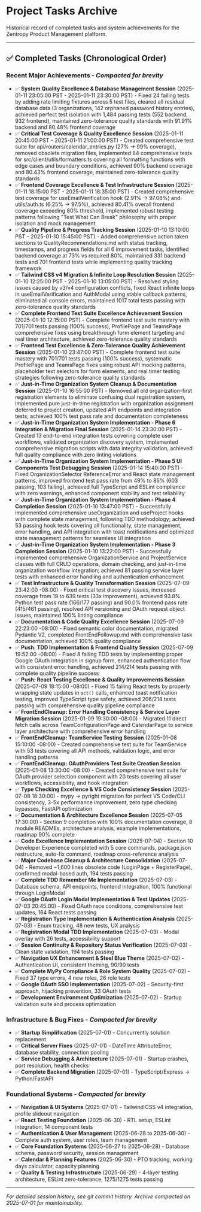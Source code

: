 # Project Tasks Archive

Historical record of completed tasks and system achievements for the Zentropy Product Management platform.

---

## ✅ Completed Tasks (Chronological Order)

### **Recent Major Achievements** - *Compacted for brevity*
- ✅ **System Quality Excellence & Database Management Session** (2025-01-11 23:05:00 PST - 2025-01-11 23:30:00 PST) - Fixed 24 failing tests by adding rate limiting fixtures across 5 test files, cleared all residual database data (3 organizations, 142 orphaned password history entries), achieved perfect test isolation with 1,484 passing tests (552 backend, 932 frontend), maintained zero-tolerance quality standards with 91.91% backend and 80.48% frontend coverage
- ✅ **Critical Test Coverage & Quality Excellence Session** (2025-01-11 20:45:00 PST - 2025-01-11 21:00:00 PST) - Created comprehensive test suite for api/routers/calendar_entries.py (27% → 99% coverage), removed obsolete migration files, implemented 84 comprehensive tests for src/client/utils/formatters.ts covering all formatting functions with edge cases and boundary conditions, achieved 90% backend coverage and 80.43% frontend coverage, maintained zero-tolerance quality standards
- ✅ **Frontend Coverage Excellence & Test Infrastructure Session** (2025-01-11 18:15:00 PST - 2025-01-11 18:35:00 PST) - Created comprehensive test coverage for useEmailVerification hook (2.91% → 97.08%) and utils/auth.ts (6.25% → 97.5%), achieved 80.41% overall frontend coverage exceeding 80% threshold, implemented robust testing patterns following "Test What Can Break" philosophy with proper isolation and mock management
- ✅ **Quality Pipeline & Progress Tracking Session** (2025-01-10 13:10:00 PST - 2025-01-10 15:45:00 PST) - Added comprehensive action taken sections to QualityRecommendations.md with status tracking, timestamps, and progress fields for all 6 improvement tasks, identified backend coverage at 73% vs required 80%, maintained 331 backend tests and 701 frontend tests while implementing quality tracking framework
- ✅ **Tailwind CSS v4 Migration & Infinite Loop Resolution Session** (2025-01-10 12:25:00 PST - 2025-01-10 13:05:00 PST) - Resolved styling issues caused by v3/v4 configuration conflicts, fixed React infinite loops in useEmailVerification and AuthModal using stable callback patterns, eliminated all console errors, maintained 1017 total tests passing with zero-tolerance quality standards
- ✅ **Complete Frontend Test Suite Excellence Achievement Session** (2025-01-10 12:15:00 PST) - Complete frontend test suite mastery with 701/701 tests passing (100% success), ProfilePage and TeamsPage comprehensive fixes using breakthrough form element targeting and real timer architecture, achieved zero-tolerance quality standards
- ✅ **Frontend Test Excellence & Zero-Tolerance Quality Achievement Session** (2025-01-10 23:47:00 PST) - Complete frontend test suite mastery with 701/701 tests passing (100% success), systematic ProfilePage and TeamsPage fixes using robust API mocking patterns, placeholder text selectors for form elements, and real timer testing strategies following zero-tolerance quality standards
- ✅ **Just-in-Time Organization System Cleanup & Documentation Session** (2025-01-10 16:55:00 PST) - Removed all old organization-first registration elements to eliminate confusing dual registration system, implemented pure just-in-time registration with organization assignment deferred to project creation, updated API endpoints and integration tests, achieved 100% test pass rate and documentation completeness
- ✅ **Just-in-Time Organization System Implementation - Phase 6 Integration & Migration Final Session** (2025-01-14 23:30:00 PST) - Created 13 end-to-end integration tests covering complete user workflows, validated organization discovery system, implemented comprehensive migration scripts with data integrity validation, achieved full quality compliance with zero linting violations
- ✅ **Just-in-Time Organization System Implementation - Phase 5 UI Components Test Debugging Session** (2025-01-14 15:40:00 PST) - Fixed OrganizationSelector ReferenceError and React state management patterns, improved frontend test pass rate from 49% to 85% (603 passing, 103 failing), achieved full TypeScript and ESLint compliance with zero warnings, enhanced component stability and test reliability
- ✅ **Just-in-Time Organization System Implementation - Phase 4 Completion Session** (2025-01-10 13:47:00 PST) - Successfully implemented comprehensive useOrganization and useProject hooks with complete state management, following TDD methodology; achieved 53 passing hook tests covering all functionality, state management, error handling, and API integration with toast notifications and optimized state management patterns for seamless UI integration
- ✅ **Just-in-Time Organization System Implementation - Phase 3 Completion Session** (2025-01-10 13:22:00 PST) - Successfully implemented comprehensive OrganizationService and ProjectService classes with full CRUD operations, domain checking, and just-in-time organization workflow integration; achieved 81 passing service layer tests with enhanced error handling and authentication enhancement
- ✅ **Test Infrastructure & Quality Transformation Session** (2025-07-09 23:42:00 -08:00) - Fixed critical test discovery issues, increased coverage from 19 to 639 tests (33x improvement), achieved 93.8% Python test pass rate (166/177 passing) and 90.0% frontend pass rate (415/461 passing), resolved API versioning and OAuth request object issues, maintained 100% linting compliance
- ✅ **Documentation & Code Quality Excellence Session** (2025-07-09 22:23:00 -08:00) - Fixed semantic color documentation, migrated Pydantic V2, completed FrontEndFollowup.md with comprehensive task documentation, achieved 100% quality compliance
- ✅ **Push: TDD Implementation & Frontend Quality Session** (2025-07-09 19:52:00 -08:00) - Fixed 8 failing TDD tests by implementing proper Google OAuth integration in signup form, enhanced authentication flow with consistent error handling, achieved 214/214 tests passing with complete quality pipeline success
- ✅ **Push: React Testing Excellence & Quality Improvements Session** (2025-07-09 18:15:00 -08:00) - Fixed 15 failing React tests by properly wrapping state updates in `act()` calls, enhanced toast notification testing, improved TypeScript type safety, achieved 206/214 tests passing with comprehensive quality pipeline compliance
- ✅ **FrontEndCleanup: Error Handling Consistency & Service Layer Migration Session** (2025-01-09 19:30:00 -08:00) - Migrated 11 direct fetch calls across TeamConfigurationPage and CalendarPage to service layer architecture with comprehensive error handling
- ✅ **FrontEndCleanup: TeamService Testing Session** (2025-01-08 15:10:00 -08:00) - Created comprehensive test suite for TeamService with 53 tests covering all API methods, validation logic, and error handling patterns
- ✅ **FrontEndCleanup: OAuthProviders Test Suite Creation Session** (2025-01-08 13:30:00 -08:00) - Created comprehensive test suite for OAuth provider selection component with 20 tests covering all user workflows, accessibility, and hook integration
- ✅ **Type Checking Excellence & VS Code Consistency Session** (2025-07-08 18:30:00) - mypy → pyright migration for perfect VS Code/CLI consistency, 3-5x performance improvement, zero type checking bypasses, FastAPI optimization
- ✅ **Documentation & Architecture Excellence Session** (2025-07-05 17:30:00) - Section 9 completion with 100% documentation coverage, 8 module READMEs, architecture analysis, example implementations, roadmap 90% complete
- ✅ **Code Excellence Implementation Session** (2025-07-04) - Section 10 Developer Experience completed with 5 core commands, package.json restructure, auto-fix command, roadmap cross-reference analysis
- ✅ **Major Codebase Cleanup & Architecture Consolidation** (2025-07-04) - Removed ~1,600 lines obsolete code (LoginPage + RegisterPage), confirmed modal-based auth, 194 tests passing
- ✅ **Complete TDD Remember Me Implementation** (2025-07-03) - Database schema, API endpoints, frontend integration, 100% functional through LoginModal
- ✅ **Google OAuth Login Modal Implementation & Test Updates** (2025-07-03 20:45:00) - Fixed OAuth race conditions, comprehensive test updates, 164 React tests passing
- ✅ **Registration Type Implementation & Authentication Analysis** (2025-07-03) - Enum tracking, 48 new tests, UX analysis
- ✅ **Registration Modal TDD Implementation** (2025-07-03) - Modal overlay with 26 tests, accessibility support
- ✅ **Session Continuity & Repository Status Verification** (2025-07-03) - Clean state validation, 194 tests passing
- ✅ **Navigation UX Enhancement & Steel Blue Theme** (2025-07-02) - Authentication UI, consistent theming, 90/90 tests
- ✅ **Complete MyPy Compliance & Role System Quality** (2025-07-02) - Fixed 37 type errors, 4 new roles, 26 role tests
- ✅ **Google OAuth SSO Implementation** (2025-07-02) - Security-first approach, hijacking prevention, 33 OAuth tests
- ✅ **Development Environment Optimization** (2025-07-02) - Startup validation suite and process optimization

### **Infrastructure & Bug Fixes** - *Compacted for brevity*
- ✅ **Startup Simplification** (2025-07-01) - Concurrently solution replacement
- ✅ **Critical Server Fixes** (2025-07-01) - DateTime AttributeError, database stability, connection pooling
- ✅ **Service Debugging & Architecture** (2025-07-01) - Startup crashes, port resolution, health checks
- ✅ **Complete Backend Migration** (2025-07-01) - TypeScript/Express → Python/FastAPI

### **Foundational Systems** - *Compacted for brevity*
- ✅ **Navigation & UI Systems** (2025-07-01) - Tailwind CSS v4 integration, profile slideout navigation
- ✅ **React Testing Foundation** (2025-06-30) - RTL setup, ESLint integration, 14 component tests
- ✅ **Authentication & User Management** (2025-06-28 to 2025-06-30) - Complete auth system, user roles, team management
- ✅ **Core Foundation Systems** (2025-06-27 to 2025-06-28) - Database schema, password security, session management
- ✅ **Calendar & Planning Features** (2025-06-30) - PTO tracking, working days calculator, capacity planning
- ✅ **Quality & Testing Infrastructure** (2025-06-29) - 4-layer testing architecture, ESLint zero-tolerance, 1275/1275 tests passing

---

*For detailed session history, see git commit history. Archive compacted on 2025-07-01 for maintainability.*